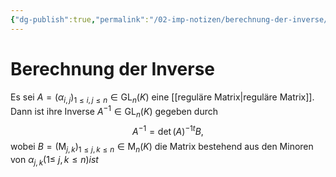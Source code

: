 ```yaml
---
{"dg-publish":true,"permalink":"/02-imp-notizen/berechnung-der-inverse/","dgHomeLink":true,"dgPassFrontmatter":false}
---
```


# Berechnung der Inverse

Es sei $A=\left(\alpha_{i, j}\right)_{1 \leq i, j \leq n} \in \mathrm{GL}_n(K)$ eine [[reguläre Matrix|reguläre Matrix]]. Dann ist ihre Inverse $A^{-1} \in \mathrm{GL}_n(K)$ gegeben durch
$$
A^{-1}=\operatorname{det}(A)^{-1}{ }^t B,
$$
wobei $B=\left(\mathrm{M}_{j, k}\right)_{1 \leq j, k \leq n} \in \mathrm{M}_n(K)$ die Matrix bestehend aus den Minoren von $\alpha_{j, k}(1 \leq$ $j, k \leq n) i s t$